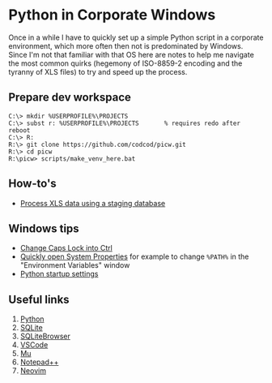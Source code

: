 # Python in Corporate Windows

Once in a while I have to quickly set up a simple Python script in a corporate
environment, which more often then not is predominated by Windows. Since I'm
not that familiar with that OS here are notes to help me navigate the most
common quirks (hegemony of ISO-8859-2 encoding and the tyranny of XLS files) to
try and speed up the process.


## Prepare dev workspace

    C:\> mkdir %USERPROFILE%\PROJECTS
    C:\> subst r: %USERPROFILE%\PROJECTS       % requires redo after reboot
    C:\> R:
    R:\> git clone https://github.com/codcod/picw.git
    R:\> cd picw
    R:\picw> scripts/make_venv_here.bat


## How-to's

- [Process XLS data using a staging database](docs/process_xls_data_via_database.md)


## Windows tips

- [Change Caps Lock into Ctrl](docs/nocaps.md)
- [Quickly open System Properties](docs/system_properties.md) for example to
  change `%PATH%` in the "Environment Variables" window
- [Python startup settings](docs/python_startup.md)


## Useful links

1. [Python](https://www.python.org/ftp/python/3.10.4/python-3.10.4-amd64.exe)
1. [SQLite](https://sqlite.org/download.html)
1. [SQLiteBrowser](https://sqlitebrowser.org/dl/)
1. [VSCode](https://vscode-update.azurewebsites.net/latest/win32-x64-user/stable)
1. [Mu](https://codewith.mu/en/download)
1. [Notepad++](https://notepad-plus-plus.org/downloads/v8.4/)
1. [Neovim](https://github.com/neovim/neovim/releases/)

